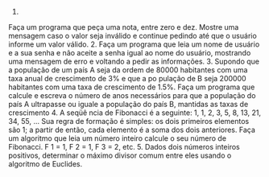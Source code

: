 1.
Faça um programa que peça uma nota, entre zero e dez. Mostre uma mensagem caso o valor
seja inválido e continue pedindo até que o usuário informe um valor válido.
2.
Faça um programa que leia um nome de
usuário e a sua senha e não aceite a senha igual ao
nome do usuário, mostrando uma mensagem de erro e voltando a pedir as informações.
3.
Supondo que a população de um país A seja da ordem de 80000 habitantes com uma taxa
anual de crescimento de 3% e que a po
pulação de B seja 200000 habitantes com uma taxa de
crescimento de 1.5%. Faça um programa que calcule e escreva o número de anos
necessários para que a população do país A ultrapasse ou iguale a população do país B,
mantidas as taxas de crescimento
4.
A seqüê
ncia de Fibonacci é a seguinte: 1, 1, 2, 3, 5, 8, 13, 21, 34, 55, ... Sua regra de
formação é simples: os dois primeiros elementos são 1; a partir de então, cada elemento é a
soma dos dois anteriores. Faça um algoritmo que leia um número inteiro calcule o
seu número
de Fibonacci. F
1
= 1, F
2
= 1, F
3
= 2, etc.
5.
Dados dois números inteiros positivos, determinar o máximo divisor comum entre eles usando
o algoritmo de Euclides.
